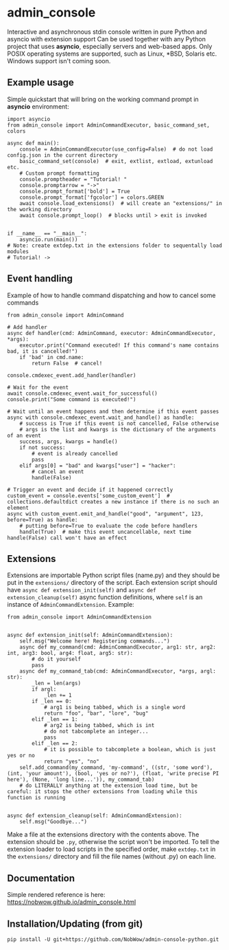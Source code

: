 # admin_console
Interactive and asynchronous stdin console written in pure Python and asyncio with extension support
Can be used together with any Python project that uses __asyncio__, especially servers and web-based apps.
Only POSIX operating systems are supported, such as Linux, \*BSD, Solaris etc.
Windows support isn't coming soon.
## Example usage
Simple quickstart that will bring on the working command prompt in __asyncio__ environment:
```python3
import asyncio
from admin_console import AdminCommandExecutor, basic_command_set, colors

async def main():
    console = AdminCommandExecutor(use_config=False)  # do not load config.json in the current directory
    basic_command_set(console)  # exit, extlist, extload, extunload etc.
    # Custom prompt formatting
    console.promptheader = "Tutorial! "
    console.promptarrow = "->"
    console.prompt_format['bold'] = True
    console.prompt_format['fgcolor'] = colors.GREEN
    await console.load_extensions()  # will create an "extensions/" in the working directory
    await console.prompt_loop()  # blocks until > exit is invoked


if __name__ == "__main__":
    asyncio.run(main())
# Note: create extdep.txt in the extensions folder to sequentally load modules
# Tutorial! -> 
```
## Event handling
Example of how to handle command dispatching and how to cancel some commands
```python3
from admin_console import AdminCommand

# Add handler
async def handler(cmd: AdminCommand, executor: AdminCommandExecutor, *args):
    executor.print("Command executed! If this command's name contains bad, it is cancelled!")
    if 'bad' in cmd.name:
        return False  # cancel!

console.cmdexec_event.add_handler(handler)

# Wait for the event
await console.cmdexec_event.wait_for_successful()
console.print("Some command is executed!")

# Wait until an event happens and then determine if this event passes
async with console.cmdexec_event.wait_and_handle() as handle:
    # success is True if this event is not cancelled, False otherwise
    # args is the list and kwargs is the dictionary of the arguments of an event
    success, args, kwargs = handle()
    if not success:
        # event is already cancelled
        pass
    elif args[0] = "bad" and kwargs["user"] = "hacker":
        # cancel an event
        handle(False)

# Trigger an event and decide if it happened correctly
custom_event = console.events['some_custom_event']  # collections.defaultdict creates a new instance if there is no such an element
async with custom_event.emit_and_handle("good", "argument", 123, before=True) as handle:
    # putting before=True to evaluate the code before handlers
    handle(True)  # make this event uncancellable, next time handle(False) call won't have an effect
```
## Extensions
Extensions are importable Python script files (name.py) and they should be put in the `extensions/` directory of the script.
Each extension script should have `async def extension_init(self)` and `async def extension_cleanup(self)` async function definitions,
where `self` is an instance of `AdminCommandExtension`. Example:
```python3
from admin_console import AdminCommandExtension


async def extension_init(self: AdminCommandExtension):
    self.msg("Welcome here! Registering commands...")
    async def my_command(cmd: AdminCommandExecutor, arg1: str, arg2: int, arg3: bool, arg4: float, arg5: str):
        # do it yourself
        pass
    async def my_command_tab(cmd: AdminCommandExecutor, *args, argl: str):
        _len = len(args)
        if argl:
            _len += 1
        if _len == 0:
            # arg1 is being tabbed, which is a single word
            return "foo", "bar", "lore", "bug"
        elif _len == 1:
            # arg2 is being tabbed, which is int
            # do not tabcomplete an integer...
            pass
        elif _len == 2:
            # it is possible to tabcomplete a boolean, which is just yes or no
            return "yes", "no"
    self.add_command(my_command, 'my-command', ((str, 'some word'), (int, 'your amount'), (bool, 'yes or no?'), (float, 'write precise PI here'), (None, 'long line...')), my_command_tab)
    # do LITERALLY anything at the extension load time, but be careful: it stops the other extensions from loading while this function is running


async def extension_cleanup(self: AdminCommandExtension):
    self.msg("Goodbye...")
```
Make a file at the extensions directory with the contents above. The extension should be `.py`, otherwise the script won't be imported.
To tell the extension loader to load scripts in the specified order, make `extdep.txt` in the `extensions/` directory
and fill the file names (without .py) on each line.
## Documentation
Simple rendered reference is here: https://nobwow.github.io/admin_console.html
## Installation/Updating (from git)

`pip install -U git+https://github.com/NobWow/admin-console-python.git`
